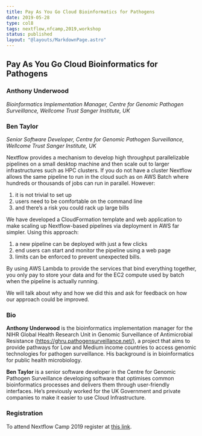 ```yaml
---
title: Pay As You Go Cloud Bioinformatics for Pathogens
date: 2019-05-28
type: col8
tags: nextflow,nfcamp,2019,workshop
status: published
layout: "@layouts/MarkdownPage.astro"
---
```


## Pay As You Go Cloud Bioinformatics for Pathogens

### Anthony Underwood
*Bioinformatics Implementation Manager, Centre for Genomic Pathogen Surveillance, Wellcome Trust Sanger Institute, UK*

### Ben Taylor
*Senior Software Developer, Centre for Genomic Pathogen Surveillance, Wellcome Trust Sanger Institute, UK*

Nextflow provides a mechanism to develop high throughput parallelizable pipelines on a small desktop machine and then scale out to larger infrastructures such as HPC clusters. If you do not have a cluster Nextflow allows the same pipeline to run in the cloud such as on AWS Batch where hundreds or thousands of jobs can run in parallel. However:

1. it is not trivial to set up
2. users need to be comfortable on the command line
3. and there’s a risk you could rack up large bills

We have developed a CloudFormation template and web application to make scaling up Nextflow-based pipelines via deployment in AWS far simpler.  Using this approach:

1. a new pipeline can be deployed with  just a few clicks
2. end users can start and monitor the pipeline using a web page
3. limits can be enforced to prevent unexpected bills.

By using AWS Lambda to provide the services that bind everything together, you only pay to store your data and for the EC2 compute used by batch when the pipeline is actually running.

We will talk about why and how we did this and ask for feedback on how our approach could be improved.

### Bio

**Anthony Underwood** is the bioinformatics implementation manager for the NIHR Global Health Research Unit in Genomic Surveillance of Antimicrobial Resistance (https://ghru.pathogensurveillance.net/), a project that aims to provide pathways for Low and Medium income countries to access genomic technologies for pathogen surveillance. His background is in bioinformatics for public health microbiology.

**Ben Taylor** is a senior software developer in the Centre for Genomic Pathogen Surveillance developing software that optimises common bioinformatics processes and delivers them through user-friendly interfaces. He’s previously worked for the UK Government and private companies to make it easier to use Cloud Infrastructure.

### Registration

To attend Nextflow Camp 2019 register at [this link](https://www.crg.eu/en/event/coursescrg-nextflow-2019).
